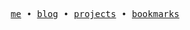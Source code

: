 <p align="center">
  <samp>
    <a href="https://itsrohman.space" target="_blank" rel="noopener">me</a> •
    <a href="https://itsrohman.space/blog" target="_blank" rel="noopener">blog</a> •
    <a href="https://itsrohman.space/project" target="_blank" rel="noopener">projects</a> •
    <a href="https://itsrohman.space/bookmark" target="_blank" rel="noopener">bookmarks</a>
  </samp>
</p>

